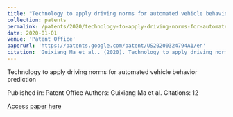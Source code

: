 ```yaml
---
title: "Technology to apply driving norms for automated vehicle behavior prediction"
collection: patents
permalink: /patents/2020/technology-to-apply-driving-norms-for-automated-ve
date: 2020-01-01
venue: 'Patent Office'
paperurl: 'https://patents.google.com/patent/US20200324794A1/en'
citation: 'Guixiang Ma et al.. (2020). Technology to apply driving norms for automated vehicle behavior prediction. Patent Office.'
---
```


Technology to apply driving norms for automated vehicle behavior prediction

Published in: Patent Office
Authors: Guixiang Ma et al.
Citations: 12

[Access paper here](https://patents.google.com/patent/US20200324794A1/en)
